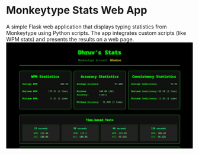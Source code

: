 # Monkeytype Stats Web App
A simple Flask web application that displays typing statistics from Monkeytype using Python scripts. The app integrates custom scripts (like WPM stats) and presents the results on a web page.
![stats](image/stats.jpeg)
